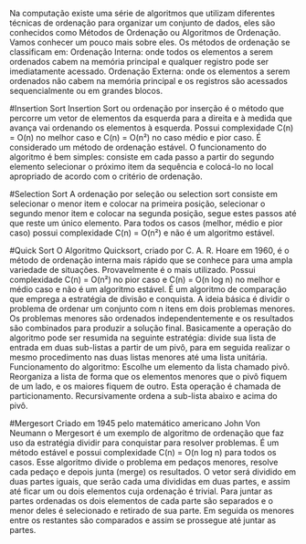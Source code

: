 Na computação existe uma série de algoritmos que utilizam diferentes técnicas de ordenação para organizar um conjunto de dados, eles são conhecidos como Métodos de Ordenação ou Algoritmos de Ordenação. Vamos conhecer um pouco mais sobre eles.
Os métodos de ordenação se classificam em:
 Ordenação Interna: onde todos os elementos a serem ordenados cabem na memória principal e qualquer registro pode ser imediatamente acessado.
 Ordenação Externa: onde os elementos a serem ordenados não cabem na memória principal e os registros são acessados sequencialmente ou em grandes blocos.

#Insertion Sort
Insertion Sort ou ordenação por inserção é o método que percorre um vetor de elementos da esquerda para a direita e à medida que avança vai ordenando os elementos à esquerda. Possui complexidade C(n) = O(n) no melhor caso e C(n) = O(n²) no caso médio e pior caso. É considerado um método de ordenação estável.
O funcionamento do algoritmo é bem simples: consiste em cada passo a partir do segundo elemento selecionar o próximo item da sequência e colocá-lo no local apropriado de acordo com o critério de ordenação.

#Selection Sort
A ordenação por seleção ou selection sort consiste em selecionar o menor item e colocar na primeira posição, selecionar o segundo menor item e colocar na segunda posição, segue estes passos até que reste um único elemento. Para todos os casos (melhor, médio e pior caso) possui complexidade C(n) = O(n²) e não é um algoritmo estável.

#Quick Sort
O Algoritmo Quicksort, criado por C. A. R. Hoare em 1960, é o método de ordenação interna mais rápido que se conhece para uma ampla variedade de situações.
Provavelmente é o mais utilizado. Possui complexidade C(n) = O(n²) no pior caso e C(n) = O(n log n) no melhor e médio caso e não é um algoritmo estável.
É um algoritmo de comparação que emprega a estratégia de divisão e conquista. A ideia básica é dividir o problema de ordenar um conjunto com n itens em dois problemas menores. Os problemas menores são ordenados independentemente e os resultados são combinados para produzir a solução final.
Basicamente a operação do algoritmo pode ser resumida na seguinte estratégia: divide sua lista de entrada em duas sub-listas a partir de um pivô, para em seguida realizar o mesmo procedimento nas duas listas menores até uma lista unitária.
Funcionamento do algoritmo:
 Escolhe um elemento da lista chamado pivô.
 Reorganiza a lista de forma que os elementos menores que o pivô fiquem de um lado, e os maiores fiquem de outro. Esta operação é chamada de particionamento.
 Recursivamente ordena a sub-lista abaixo e acima do pivô.
 
#Mergesort
Criado em 1945 pelo matemático americano John Von Neumann o Mergesort é um exemplo de algoritmo de ordenação que faz uso da estratégia dividir para conquistar para resolver problemas. É um método estável e possui complexidade C(n) = O(n log n) para todos os casos.
Esse algoritmo divide o problema em pedaços menores, resolve cada pedaço e depois junta (merge) os resultados. O vetor será dividido em duas partes iguais, que serão cada uma divididas em duas partes, e assim até ficar um ou dois elementos cuja ordenação é trivial.
Para juntar as partes ordenadas os dois elementos de cada parte são separados e o menor deles é selecionado e retirado de sua parte. Em seguida os menores entre os restantes são comparados e assim se prossegue até juntar as partes.
